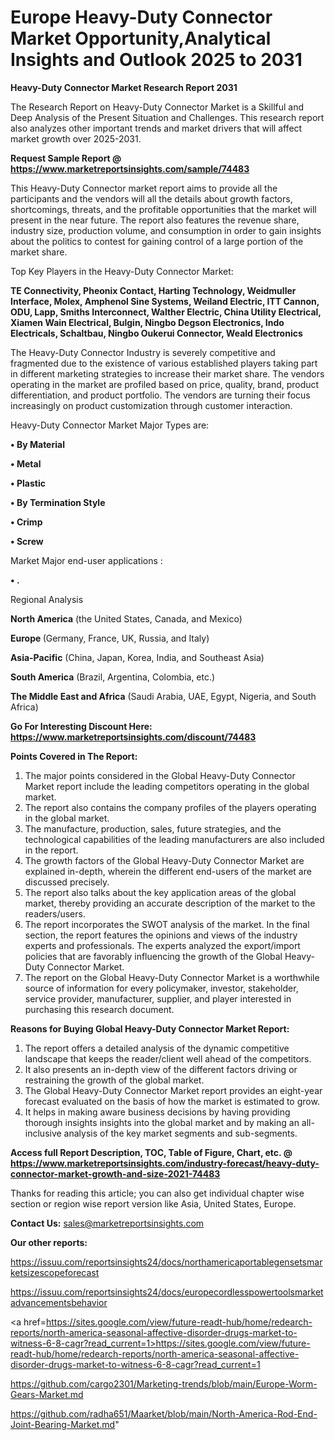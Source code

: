 # Europe Heavy-Duty Connector Market Opportunity,Analytical Insights and Outlook 2025 to 2031

<strong>Heavy-Duty Connector Market Research Report 2031</strong>

The Research Report on Heavy-Duty Connector Market is a Skillful and Deep Analysis of the Present Situation and Challenges. This research report also analyzes other important trends and market drivers that will affect market growth over 2025-2031.

<strong>Request Sample Report @ <a href=https://www.marketreportsinsights.com/sample/74483>https://www.marketreportsinsights.com/sample/74483</a></strong>

This Heavy-Duty Connector market report aims to provide all the participants and the vendors will all the details about growth factors, shortcomings, threats, and the profitable opportunities that the market will present in the near future. The report also features the revenue share, industry size, production volume, and consumption in order to gain insights about the politics to contest for gaining control of a large portion of the market share.

Top Key Players in the Heavy-Duty Connector Market:

<strong>TE Connectivity, Pheonix Contact, Harting Technology, Weidmuller Interface, Molex, Amphenol Sine Systems, Weiland Electric, ITT Cannon, ODU, Lapp, Smiths Interconnect, Walther Electric, China Utility Electrical, Xiamen Wain Electrical, Bulgin, Ningbo Degson Electronics, Indo Electricals, Schaltbau, Ningbo Oukerui Connector, Weald Electronics</strong>

The Heavy-Duty Connector Industry is severely competitive and fragmented due to the existence of various established players taking part in different marketing strategies to increase their market share. The vendors operating in the market are profiled based on price, quality, brand, product differentiation, and product portfolio. The vendors are turning their focus increasingly on product customization through customer interaction.

Heavy-Duty Connector Market Major Types are:

<strong>• By Material

• Metal

• Plastic

• By Termination Style

• Crimp

• Screw</strong>

Market Major end-user applications :

<strong>• .</strong>

Regional Analysis

</u><strong><b>North America</b></strong> (the United States, Canada, and Mexico)

<strong><b>Europe </b></strong>(Germany, France, UK, Russia, and Italy)

<strong><b>Asia-Pacific</b></strong> (China, Japan, Korea, India, and Southeast Asia)

<strong><b>South America</b></strong> (Brazil, Argentina, Colombia, etc.)

<strong><b>The Middle East and Africa</b></strong> (Saudi Arabia, UAE, Egypt, Nigeria, and South Africa)

<strong>Go For Interesting Discount Here: <a href=https://www.marketreportsinsights.com/discount/74483>https://www.marketreportsinsights.com/discount/74483</a></strong>

<strong>Points Covered in The Report:</strong>
<ol>
  <li>The major points considered in the Global Heavy-Duty Connector Market report include the leading competitors operating in the global market.</li>
  <li>The report also contains the company profiles of the players operating in the global market.</li>
  <li>The manufacture, production, sales, future strategies, and the technological capabilities of the leading manufacturers are also included in the report.</li>
  <li>The growth factors of the Global Heavy-Duty Connector Market are explained in-depth, wherein the different end-users of the market are discussed precisely.</li>
  <li>The report also talks about the key application areas of the global market, thereby providing an accurate description of the market to the readers/users.</li>
  <li>The report incorporates the SWOT analysis of the market. In the final section, the report features the opinions and views of the industry experts and professionals. The experts analyzed the export/import policies that are favorably influencing the growth of the Global Heavy-Duty Connector Market.</li>
  <li>The report on the Global Heavy-Duty Connector Market is a worthwhile source of information for every policymaker, investor, stakeholder, service provider, manufacturer, supplier, and player interested in purchasing this research document.</li>
</ol>
<strong>Reasons for Buying Global Heavy-Duty Connector Market Report:</strong>

<ol>
  <li>The report offers a detailed analysis of the dynamic competitive landscape that keeps the reader/client well ahead of the competitors.</li>
  <li>It also presents an in-depth view of the different factors driving or restraining the growth of the global market.</li>
  <li>The Global Heavy-Duty Connector Market report provides an eight-year forecast evaluated on the basis of how the market is estimated to grow.</li>
  <li>It helps in making aware business decisions by having providing thorough insights insights into the global market and by making an all-inclusive analysis of the key market segments and sub-segments.</li>
</ol>
<strong>Access full Report Description, TOC, Table of Figure, Chart, etc. @ <a href=https://www.marketreportsinsights.com/industry-forecast/heavy-duty-connector-market-growth-and-size-2021-74483>https://www.marketreportsinsights.com/industry-forecast/heavy-duty-connector-market-growth-and-size-2021-74483</a></strong>


Thanks for reading this article; you can also get individual chapter wise section or region wise report version like Asia, United States, Europe.

<strong>Contact Us:</strong>
sales@marketreportsinsights.com

<strong>Our other reports:</strong>

<a href=https://issuu.com/reportsinsights24/docs/northamericaportablegensetsmarketsizescopeforecast>https://issuu.com/reportsinsights24/docs/northamericaportablegensetsmarketsizescopeforecast</a>

<a href=https://issuu.com/reportsinsights24/docs/europecordlesspowertoolsmarketadvancementsbehavior>https://issuu.com/reportsinsights24/docs/europecordlesspowertoolsmarketadvancementsbehavior</a>

<a href=https://sites.google.com/view/future-readt-hub/home/redearch-reports/north-america-seasonal-affective-disorder-drugs-market-to-witness-6-8-cagr?read_current=1>https://sites.google.com/view/future-readt-hub/home/redearch-reports/north-america-seasonal-affective-disorder-drugs-market-to-witness-6-8-cagr?read_current=1</a>

<a href=https://github.com/cargo2301/Marketing-trends/blob/main/Europe-Worm-Gears-Market.md>https://github.com/cargo2301/Marketing-trends/blob/main/Europe-Worm-Gears-Market.md</a>

<a href=https://github.com/radha651/Maarket/blob/main/North-America-Rod-End-Joint-Bearing-Market.md>https://github.com/radha651/Maarket/blob/main/North-America-Rod-End-Joint-Bearing-Market.md</a>"
